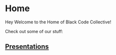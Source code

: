 # Home
Hey Welcome to the Home of Black Code Collective!

Check out some of our stuff:

## [Presentations](https://github.com/blkCodeCollctve/Home/blob/master/presentations.md)
